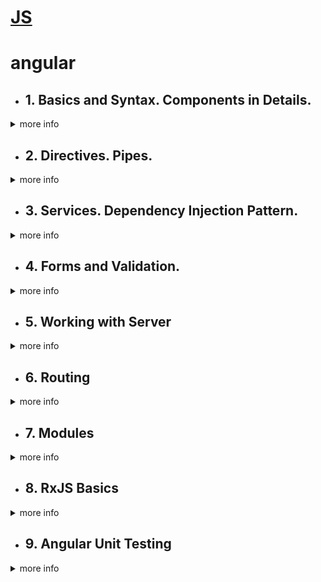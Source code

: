 # [JS](https://github.com/ToMikhail/interview-FEDev)
# angular
- ## 1. Basics and Syntax. Components in Details.
<details>
<summary>more info</summary>
1. Binding данных    
  
  * Односторонний от источника данных до цели просмотра. => Interpolation, Property, Attribute, Class, Style;  
  ```
  {{expression}} 
  [target]="expression"
  ```
  * Односторонний от цели представления к источнику данных. => 
  ```
  (target)="statement"
  ```
  * Двусторонний => 
  ```
  [(target)]="expression"
  ```
  
- [ ] [Data-Bindings (interpolation, one-way, two-way)](https://angular.io/guide/binding-syntax).
- [ ] [Component Interaction](https://angular.io/guide/component-interaction).
- [ ] [Lifecycle Hooks](https://angular.io/guide/lifecycle-hooks) (https://angdev.ru/doc/component-lifecycle/).
- [ ] [Change Detection Strategy](https://blogs.halodoc.io/understanding-angular-change-detection-strategy/).
- [ ] [ng-content](https://angular.io/guide/content-projection).

</details>
  
  
- ## 2. Directives. Pipes.
<details><summary>more info</summary>
  1. Directives    
  
  >Directives обычно используются для работы с шаблоном. 
  >Сущуствуют следующие типы Directives:  
  > - аттрибутные Directives (ngClass, ngStyle) - для работы с внемшним видом шаблона;   
  > - структурные Directives(*ngFor, *ngIf, *ngSwitch(ngSwitchCase, gnSwitchDefault)) - директивы которые влияют на отрисовку шаблона.
  
  ng-template(*ngIf)
  >тег ng-template - по умолчанию не отрисовывается на  странице
  >Блок else отрисовывается в теге ng-template. Попадает в DOM в виде коментария.   
  ng-container(*ngIf)   
  >Задать тегу 2 структурные директивы нельзя. Поэтому появляется тег ng-container - что бы не заграмаждать шаблон
 ```
    <ng-container *ngIf="condition; else templateA">
      …
    </ng-container>
    <ng-template #templateA>
      …
    </ng-template>
 ```
  2. Pipes    
 >Pipe - это класс для изменения внешнего вида данных в шаблоне. В декортаторе есть поле name @Pipe({name: 'pipeName'})  
  
 > Pipes  могут быть: 
 > - Pure(чистые) - отрабатывают на изменения ссылки;
 > - Impure(нечистые) - это async;
  
 > Что бы сделать из Pure Impure Pipe неоьбходимо добавиьт поле pure: false  в декортаторе
  
  Создание собственных pipe   
  > Необходимо implements класс от PipeTransform и метод в нем transform. 
  
  Какие бывают встроенные pipes (доступны благодоря BroserModule in app.module.ts):   
  * {var | number | uppercase | lowercase | titlecase | slice:a:5 | percent | cerncy | date:'long' | async}
  

- [ ] [Directive Types (attribute, structural) ](https://angular.io/guide/attribute-directives).
- [ ] [ng-container](https://angular.io/api/core/ng-container), [ng-template](https://angular.io/api/core/ng-template).
- [ ] [Pure & Impure Pipes](https://medium.com/@ghoul.ahmed5/pure-vs-impure-pipe-in-angular-2152cf073e4d).
- [ ] [Async Pipe](https://angular.io/api/common/AsyncPipe).
- [ ] [Custom Directives & Pipes]().

 </details>
 
 
 - ## 3. Services. Dependency Injection Pattern.
<details><summary>more info</summary>

- [ ] Dependency Injection Pattern:
  - [tutorial](https://www.tektutorialshub.com/angular-tutorial/#services-dependency-injection)
  - [video. Сервисы, внедрение зависимостей – Разбор механизма внедрения зависимостей](https://www.youtube.com/watch?v=fALKYP8voBQ),
  - [video. Angular Dependency Injection – Understanding hierarchical injectors](https://www.youtube.com/watch?v=G8zXugcYd7o),
  - [video. Angular dependency injection in depth – Dependency providers (2021)](https://www.youtube.com/watch?v=T1xmCC4y3xo)).
- [ ] [NOTES](https://github.com/ToMikhail/angular/blob/main/Dependencies%20Injection%20-%20Questions.md)
- [ ] links: [promise vs obsrevable](https://www.youtube.com/watch?v=xCfLfKNbnco&ab_channel=DecodedFrontend);   
             [RxJs switchMap vs mergeMap](https://www.youtube.com/watch?v=qYdKmYp95Jg&t=2s)   
             [RxJs Operators - ExhaustMap vs concatMap](https://www.youtube.com/watch?v=nh13_aPRQ0Q&t=2s)

 </details>
 
 
  - ## 4. Forms and Validation.
<details><summary>more info</summary>
  
  Существует 2 подхода реализации форм:  
  
1. Шаблонный подход (template driven forms);
1. Реактивный подход (Reactive forms). Через controls - это экземпляры класса FornControl, FormGroup, FormArray, FormBuilder;

Различия между template-driven forms и Reactive forms:  
- *Reactive forms* - sync, *template-driven forms* - async; 
- *Reactive forms* - управление происходит в класса модели (component). Богатая API. *template-driven form* - управление происходит в шаблоне (в html)(фактически 2-way binding ( [(ngModel)]='var'));
- *Reactive forms*- для сложных форм. *template-driven form* - для протсоых форм;
- *Reactive forms* - гибкость настроек;

Валидатор (validator) - это функция которая возращает функцию (ValidatorFn) которая получает control и синхронно возвращает карту ошибок проверки, если они есть, в противном случае — null.
  
Валидаторы (validator) для форм бывают:
  
  * встроенные (built-in) - required, email, pattern и minLength;
  * пользовательский (custom validators);  
  и
  * async;
  * sync;
  
- [ ] [NOTES](https://github.com/ToMikhail/angular/blob/main/forms.md)

 </details>
 
 
   - ## 5. Working with Server

<details><summary>more info</summary>
     
***HttpClient***
  
  Общение" с сервером Angular осуществляет через REST-подобные запросы. За это отвечает HttpClientModule.  
  В компонент или сервис (в зависимости от построения архитектуры) импортируется сервис HttpClient.  
  For example:
  ```
  @Injectable()
export class DataService {
  constructor(private http: HttpClient) {}
}
  ```
  
***Методы HTTP запросов***
  
  В архитектуре REST API используются разные методы HTTP запросов. Основные:
  - GET - используется для получения данных с сервера
  - POST - используется для создания новой записи
  - PUT - используется для рьновдления существуюшей записис
  - DELETE -  используется для удаления записи.
  
  >Все методы сервиса HttpClient возвращают тип ***Observable*** это означает, что если при вызове метода, который должен сделать HTTP-запрос, не вызвать метод subscribe(), то ничего не произойдет. Методу subscribe() можно передавать две функции-обработчика, первая выполнится в случае успешного ответа от сервера, вторая - в случае ошибки.
  
***Обработка ошибок***  
  При работе с HttpClient есть можество путей обработать ошибку.
  1 способ. У метода subscribe(callback1 - удачный ответ с сервера(response); *callback2 - возращает ошибку, где мы ее можем обработать:* callback3 - когда stream  закончился). =>
  ```
  http.get('link').subscribe(res => {}, error => {})
  ```
  2 способ. Передать в методе pipe(catchError(err => {return throwError(error)}))
  ```
  return http('link').pipe(catchError(err => { return throwError(error) }))
  ```

***Http Interceptor***

Angular HTTP Interceptor позволяет перехватывать HTTP-запросы перед их отправкой и вносить в них необходимые изменения. То же самое справедливо и для ответов сервера.

Наиболее частое их применение — отправка авторизационных данных, логирование и обработка серверных ошибок.

Создание сервиса начинается с внедрения интерфейса Angular HttpIntrceptor из @angular/common/http и реализации его метода intercept().

intercept() модифицирует исходный запрос и возвращает объект Observable события HttpEvent<any>, который в свою очередь возвращает метод next() объекта типа HttpRequest.

  
- [ ] [NOTES](https://github.com/ToMikhail/angular/blob/main/working-with-server.md)

 </details>
 
  - ## 6. Routing

<details><summary>more info</summary>
  
- Порядок создания routing:
1. Создаем компоненты страницы приложения (страницы или routes);
2. создаем routing модуль, который содержит @NgModule декоратор со свойствами ***imports*** и ***exports***. И в imports передаем пути для строниц (routes).
  ***routes*** - это массив объектов [{},{},{}] со свойствами path: 'путь до строницы', component: имя класса отвечающего за компонент, (это обязательные), и по требованию свойство children: с массивом обхектов (дочерних страниц).   
  Вместо component может идти свойство  ***redirectTo*** c указанием страницы (route) куда необходимо перенаправить в случае неверног гзадание ссылки (ошибка в пути).
>  
```
const routes: Routes = [
  {path: '', component: HomeComponent},
  {path: 'about', component: AboutComponent, children: [
    {path: 'extra', component: AboutExtraComponent}
  ]},
  {path: 'posts', component: PostsComponent},
  {path: 'posts/:id', component: PostComponent},
  {path: '**', redirectTo: ''},
]

@NgModule({
  imports: [RouterModule.forRoot(routes)],
  exports: [RouterModule],
})
export default class AppRoutingModule {}
```
  
  3. Регестрируем созданный модуль с app.module.ts в imports [];
  4. В app.component.html => прописывается тег **router-outlet**  
  
- Директива ***routerLink***   
  Используется вместо href у ссылок. Может навешиваться на любой тег. Осуществляет ререндеринг страницы. 
  
  ```
  [routerLink]="['/posts']"
  ```
  Навигация может быть внутри шаблона через ***routerLink*** и програмной, внутри component.ts (програмное взаимодействие), через (click) в шаблоне.    
  Чтобы работать в .ts с routering необходмо в component в  constructor передать экземпляр класса Router (Можно менять страница через метод router.navigate(['путь'])).   
  Чтобы работать со ссылками необходимо в component в  constructor передать экземпляр класса ActiveRoute(доступ до querryParams, fragment) 
  
- ***Guards (Route Guards)***  - позволяют ограничить доступ к маршрутам на основе определенного условия, например, только авторизованные пользователи с определенным набором прав могут просматривать страницу.
  
  Различают следующие виды guard-ов:
    * CanMatch - разрешает видеть или не видеть  маршрут (route)  - 1-й проверяется в "жизненном цикле" (новый)
    * CanActivate - разрешает/запрещает доступ к маршруту - 4-й проверятеся;;
    * CanActivateChild -разрешает/запрещает доступ к дочернему маршруту - 5-й проверятеся;;
    * CanDeactivate - разрешает/запрещает уход с текущего маршрута - 3-й проверятеся;
    * Resolve - выполняет какое-либо действие перед переходом на маршрут, обычно ожидает данные от сервера - 6-й проверятеся;;
    * CanLoad - разрешает/запрещает загрузку модуля, загружаемого асинхронно - 2-й проверятеся;.
  
  Можно задать много guards для route.
  
- [ ] [NOTES](https://github.com/ToMikhail/angular/blob/main/routing.md)

</details>
  
  
  - ## 7. Modules
  
<details><summary>more info</summary>
  
  Angular имеет модеульную архитектуру, в отличии от React(компонентную). Масшиабиаемость 
  
  Для создания отдетного модуля создаем файл .module.ts в ктором @NgModule  - декортатор и класс.
  
```
@NgModule({
  declarations: [
    AppComponent,
    AboutComponent,
    HomeComponent,
    PostsComponent
  ],
  imports: [
    BrowserModule,
    AppRoutingModule
  ],
  providers: [],
  bootstrap: [AppComponent]
})
export class AppModule { }
```
  
  - declorations: - это массив где решистрируются все компоненты, директивы и пайрыж
  - imports: - это массив, куда импартируются другие модули(BrowserModule? FormsModule, свои созданные модулиж
  - providers - это массив , где регистриуются сервисыж
  - bootstrap - для главного компонента приложения (точка входа).
  
  Для общих сущностей которые используются в разных модулях создается отдельный модуль(обычно в папке shared). Сущности заносятся в declorations (массив) и возвращаются в exports (массив). Затем в imports (массиве) зарегестрировать shared модуль app. и др.
  
  Метод forRoots(routes) - только для app.module;
  Метод forChild(routes) - используется для остальных модулей приложения при маршрутизации.
  
  Для оптимизации и декомпозирования элементов.
  
  Lasy loading - отложенная загрузка.
  
  При работе с разбивкой на модули есть возможность разбивики на части (на chunks). Позволит загружать сначала необходимый для рендеринга компоненет, а при переходе будет загружать тоже необходимый компонет(chunk)
  
  В  app-routing.module.ts доббваить объект с path: '...' и loadChildren: 'link#classModule(класс модуля)'. Новый синтаксиси позволяет передовать функцию (стрелочную):
  
  ```
  loadChildren: () => import('link').then(m => m.AboutPageModule)
  ```
  
  ***Изменить стратегию загрузки*** в app.modile.ts необходимо в app.module.ts
  
  ```
  imports: [
    RouterModule.forRout(routes),
    {preLoadingStrategy:PreloadingAllModules (или noPreloading)}
  ]
  ```
  
Это позволяет изменить загрузку компонентов. В первую очередь загрузятся все необходимые компоеннеты для рендеринга, а после все остальные (для роутинга). Что бы можно было перехолдить через ссылки без перезагрузок.
  
  
 </details>

  
  - ## 8. RxJS Basics
  
<details><summary>more info</summary>
  
  RxJS представляет собой библиотеку, позволяющую управлять всеми асинхронными операциями и событиями в приложении в стиле реактивного программирования. Мы можем подписаться на stream и отлавливать све что происходит с этим стриомом (все изменения)
  
  1. Observable;
  > Объекты RxJS Observable создаются либо с использованием операторов создания (of, from, fromEvent), либо через конструктор new Observable.

Пример с оператором of().

```
of('Hello').subscribe((vl) => console.log(vl));
  ```
Пример с new Observable.

```
const obs = new Observable((sub) => {
  sub.next(1);

  setTimeout(() => {
    sub.next(3);
    sub.complete();
  }, 500);
});
  
obs.subscribe((vl) => console.log(vl));
  ```
  
  2. Observer;
  >Observer — это объект у которго есть 3 метода (next, error и complete). - это потребитель (subscruber) значений, предоставляемых Observable. Observer — это просто набор обратных вызовов (callbacks funcs), по одному для каждого типа уведомления, доставляемого Observable: next, error и complete. Ниже приведен пример типичного объекта Observer:
  ```
      const observer = {
      next: (val:any) => console.log(val),
      error: (err: any) => console.error('error ', err),
      complete: () => console.log('done')
    }

    obs.subscribe(observer);
  ```
  
  3. Subject
  >Subject является разновидностью объектов Observable. Особенность Subject в том, что он может отправлять данные одновременно множеству "потребителей" (multicasetd), которые могут регистрироваться уже в процессе исполнения Subject, в то время как исполнение стандартного Observable осуществляется уникально (uniquecasted) для каждого его вызова.   
  >Объекты RxJS Subject реализуют принцип работы событий, поддерживая возможность регистрировать неограниченное количество обработчиков отправляемых ими данных.   
  
  ```
  const sbj = new Subject<number>();

sbj.subscribe((vl) => console.log(`1st: ${vl}`));
sbj.next(3);
sbj.subscribe((vl) => console.log(`2nd: ${vl}`));
sbj.next(9);

/*
Результат  в консоли:

1st: 3
1st: 9
2nd: 9
*/
```
  
>   В RxJS имеется несколько разновидностей Subject:    
>  - BehaviorSubject -  хранит в себе последнее отправленное им значение. Так, каждому новому обработчику в момент регистрации (вызов subscribe()) будет отправлено >это значение;   
>  - ReplaySubject - в отличие от BehaviorSubject объекты ReplaySubject способны хранить заданное количество последних значений, которое задается при создании >объекта;   
>  - AsyncSubject - в случае с AsyncSubject "потребителям" передается только последнее значение объекта и только, когда он завершит свое выполнение (вызов >complete());   
>  - AvoidSubject - если не надо выбаваить ничего а сообщить что стрим закончился (пример).   
  
  4. Scheduler - пока не надо;
  5. Subscription   
  Subscription- это объект, который представляет одноразовый ресурс, обычно выполнение Observable. У подписки есть один важный метод, отмена подписки (unsibscribe()), который не принимает аргументов и просто удаляет ресурс, удерживаемый подпиской.
  Subscription, по сути, просто имеет функцию unsubscribe() для освобождения ресурсов или отмены выполнения Observable.
  
  6. Operator.     
  
  * Оперторов бывает очень много:   
  Операторы высшего порядка(mergeMap, SwichMap, ExhaustMap, concatMap). Вложенные стримы:   
  
>    - mergeMap(flatMap()) - Стрим содержит другие стримы, все стримы важны, если 1-й стрим не закончился, а 2-й начался, то пойдут данные из 2-го стрима, а потом >вернуться к 1-му, и закончат его и перейдут ко второмуж;
>    - SwichMap - если при выполнении 1-го стрима начинается 2-й стрим, то главный стрим убивает 1-й стрим и переходит к выполнению 2-го и т.д.
>    - ExhaustMap - главный прим начал принмать данные 1-го стрима, когда начинают потсопуть данные из 2-го стрима, главный стрим их игнорирует до момента окончания >1-го стрима, и переходит к следующему приходящему стриму (если подойдет 3-й стрим, то будет обрабатываться он, 4-й - значит четвертый);
>    - concatMap() - обслуживает все стримы по очередно, не важно когда через какие интервалы приходили данные от стримов.   
  
  Операторы объединения - позволяют объединять информацию из нескольких observable. Порядок, время и структура выдаваемых значений являются основными различиями между этими операторами:    
>    - forkJoin - получаем объект. Когда нескольок subscriber и необходимо получить только конечные значения каждого из них. Анналог Promise.All;
>    - zip - выдает массив значений после получения поаледнего;
>    - combineLatest() - выдает массив последних значений стримов, при получении одного из них.     
  
  Операторы создания - Эти операторы позволяют создавать observable практически из чего угодно. От общих до конкретных вариантов использования вы можете и поощряете превращать все в поток.   
>    - of() - выдает стрим переданных в него значений (строки, числа, массив и т.д.);
>    - from() - 1) для конвертации Promise в Observable. 2) для получения значений элементов переданного массива. 3) передванного объекта. Любых перебираемых >итерируемых объектов;
>    - fromEvent() - Превратить событие в наблюдаемую последовательность ( const source = fromEvent(document, 'click'); );
>    - interval() - Выдавать числа последовательно в зависимости от предоставленного таймфрейма ( const source = interval(1000); )
  
-  [ ]  [Hot observable vs Cold Observable](https://www.youtube.com/watch?v=oKqcL-iMITY&t=14s&ab_channel=DecodedFrontend)   
  
 ***Cold Observable (lazy) (unicated)*** - начинают передовать данные только когда мы подпишимся(выполним метод subscribe()) на них. Каждый subscribe() создает отдельный контекст выполнения Observable (пример с получением Math.random - каждый subscribe() вернет разное значение). Создает и активирует данные в Observable;  
  ***Hot observeable (multycasted)*** - получают данные всегда, независмо сделали мы подписку или нет (subscribe()). Создает и активирует данные вне Observable;   
  ***Warm observeable (подогретый)*** - cold observable можно подогреть. Используя оператор multicasted() куда мы передвем Subject(). Затем объединяем два стрима с помощью метожа connect();   
  
-  [ ] Из Promise в Observable можно перевести через оператор from()
  
-  [ ] Разница между Promise и  observable   
  Promise выполнили один раз и уничтожили данные, Observable - это стрим , кторый можно использовать много раз.   
  
-  [ ] Как отписаться от стрима?   
  1. Отписаться от стрима через метод unsubscribe()[https://blog.bitsrc.io/6-ways-to-unsubscribe-from-observables-in-angular-ab912819a78f];
  1. Опрераторы take() и first():     
  * take(num) - где num - это количество получаемых входных данных;
  * takeUntil(notifier) => nitifier = new subject() и в методе ngOnDestroy{ notifier.next() и notifier.complete() };
  * takeWhile(val => val < 5);
  * first() - если без аргументов то выдаст первое приходящее значение. если first(val => val === 5) - получим только 5.
  
- [ ] links:   
https://www.youtube.com/watch?v=xCfLfKNbnco&ab_channel=DecodedFrontend   
https://www.youtube.com/watch?v=qYdKmYp95Jg&t=2s&ab_channel=DecodedFrontend (HOO)   
https://www.youtube.com/watch?v=nh13_aPRQ0Q&t=2s&ab_channel=DecodedFrontend (HOO)   
https://www.youtube.com/watch?v=oKqcL-iMITY&t=14s&ab_channel=DecodedFrontend (Hot vs Cold)   
https://rxjs.dev/guide/overview (Documentation)   
https://rxviz.com/ (RxJS Sandbox)
https://blog.bitsrc.io/6-ways-to-unsubscribe-from-observables-in-angular-ab912819a78f (отписаться от стрима)
https://www.learnrxjs.io/
 </details>
  
  
  
  - ## 9. Angular Unit Testing
  
<details><summary>more info</summary>
Unit tests это самый первый этап тестирования приложения. Необходимость написания unit tests: 1- для дучшего понимания кода, 2 - ошибки выявляются на более раннем этапе.   
  Покрытие App тестами можно узнать с помощью команды  ng test --code-coverage (на localHost, формируется отчет с Karma)
  - наличие тестов обязательно;
  - тесты д.б. простые;
  - д.б. изолированы и независимы;
  - м.б. самостоятельны или написаны с помощью TestBed;
  
  В Angular осуществляется при помощи JS фреймворка Jasmine и иснтрумента Karma.   
  
1. Karma
  >  Karma - это инструмент, который позволяет нам создавать браузеры и запускать внутри них тесты Jasmine из командной строки. Результаты тестов также отображаются в командной строке.
  
2. Jasmine 
  > Тестирования в Jasmine имеет вид:   
  
  ```
  describe('Hello world', () => { (1)
    it('says hello', () => { (2)
      expect(helloWorld()) (3) // expect - реальное приходящеее значение
        .toEqual('Hello world!'); (4) // toEqual - матчер - ожидаемый вывод (toBe()-сравнивает примитивы (вложенности не проверит), toEqual() - сравниевает значение для вложенных объектов, toFalthy(), toDefined(), toUndefined(), toHaveBeenCalled(для проверки вызывается ли функция), toHaveBeenCalledTimes(для проверки сколько вызывается функция))
    });
  });
  ```

  
  > К it можно дописать x => xit - что бы отключить конкретный тест;   
  И it => fit - что бы запустить только конкретный тест.   
  Тоже касается и describe (xdescribe, fdescribe).  
  Jasmine имеет несколько методов для упрощения работы с созданием тестов (что бы не дублировать код):  
  > * beforeEach;
  > * afterEach;
  > * beforeAll;
  > * afterAll.  
  
  * spy  
  > Когда в тестируемомо компаненте есть зависимости (DI), а мы обязаны тестировать только свой компонент, мы должны создавать заглушки (mock). Заглушки создаются через создание spy.  
  
  > spy - это спец. класс для создание mock, который позволяет эмулировать вызов функции без вызова оригинальной функции и без создание экземпляра класса объекта.   
  ```
  spyOn(someObj(зависимость), 'func'(название вызываемого метода)).and.returnValue(42);
  
  ```
 > spyOn есть 3 метода: 
 >  1. callFake(создается фэйковая функция вместо настоящей с выводом ожидаемых значений);
 >  2. callThrough(вызывает оригинальный метод зависмости);
 >  3. returnValue(просто вывод ожидания)
 
3. TestBed
  > Как один из метод решения проблемы тестов компонента с зависимостями. TestBed - это инструмент от Anguar, кторый создает тестовое окружение (тестовый модуль).   
  TestBed   

   * 1-й вариант замокать зависимость   
 > Kак вариант сделать заглушку зависимости, это создание объекта и передать туда методы для зависимости и добавить это все в TestBed.ConfigureTestingModule  
  ```
  TestBed.ConfigureTestingModule (
  { provieder: [TestingService], 
    { provide: FirstDepService, useValue: fakeObj }
  ```
  * 2-й вариант замокать зависимость 
 > Создать в fakeObj метод через jasmine.createSpy()   
  ```
  const fakeObj = {
    returnValue: jasmine.createSpy('returnSpy')
  }
  ```
  
   * 3-й вариант замокать зависимость(самый удобный и быстрый способ)
 > Создать в fakeObj метод через jasmine.createSpyObject() и добавить fakeObj в useValue в TestBed.ConfigureTestingModule
  ```
  const fakeObj = jasmine.createSpyObject(массив с названеим методов с необходимыми зависимостями)
  ```
  
4. SpyCalls   
 > SpyCalls  - для проверки существования зависимости
 ```
 expect(helloWorld()).toHaveBeenCalled();
  expect(helloWorld()).toHaveBeenCalledTimes();
  expect(helloWorld()).toHaveBeenCalledWidth('Hello');
 ```
  >Необходимо обнулять вызовы через .calls.reset()
  
 5. Тестирование компонентов   
   > В компоненте необходимо тестировать шаблон и сам класс.   
  > В шаблон необходимо тестировать какие то сложные вещи (контен не надо!), привязку данных, тестирование директив   
  > Что бы получить доступ к элментоу DOM, необбходимо использовать ***debugElemen.querry(By.css('h1'))***   
  > В классе компонента необходимо тесчтировать все public methods, private methods -тестировать не надо. Но если возникает такая необходимость то сделать метод не private a public.
 </details>
